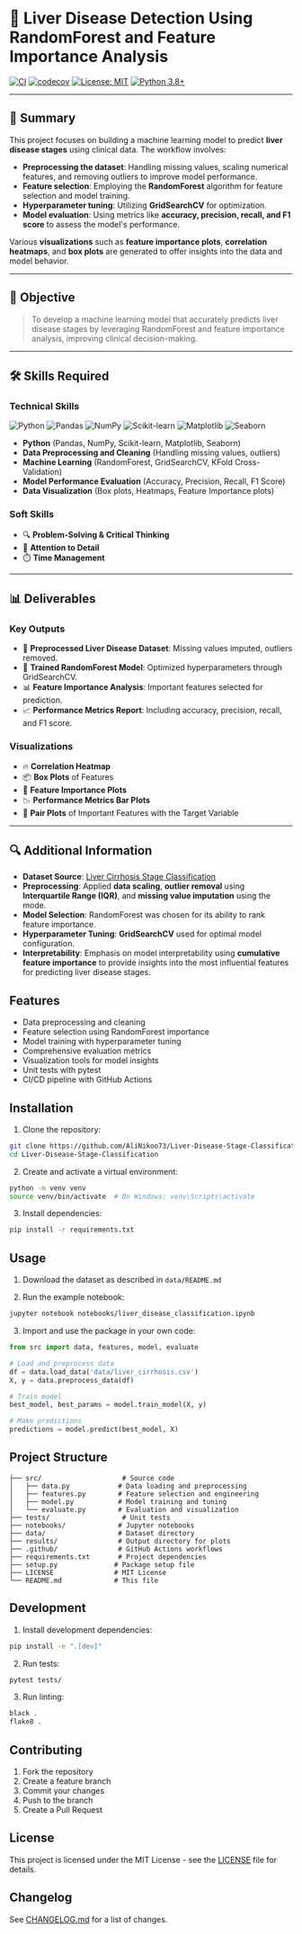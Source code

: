 # 🧬 **Liver Disease Detection Using RandomForest and Feature Importance Analysis**

[![CI](https://github.com/AliNikoo73/Liver-Disease-Stage-Classification/actions/workflows/ci.yml/badge.svg)](https://github.com/AliNikoo73/Liver-Disease-Stage-Classification/actions/workflows/ci.yml)
[![codecov](https://codecov.io/gh/AliNikoo73/Liver-Disease-Stage-Classification/branch/main/graph/badge.svg)](https://codecov.io/gh/AliNikoo73/Liver-Disease-Stage-Classification)
[![License: MIT](https://img.shields.io/badge/License-MIT-yellow.svg)](https://opensource.org/licenses/MIT)
[![Python 3.8+](https://img.shields.io/badge/python-3.8+-blue.svg)](https://www.python.org/downloads/)

---

## 📜 **Summary**

This project focuses on building a machine learning model to predict **liver disease stages** using clinical data. The workflow involves:

- **Preprocessing the dataset**: Handling missing values, scaling numerical features, and removing outliers to improve model performance.
- **Feature selection**: Employing the **RandomForest** algorithm for feature selection and model training.
- **Hyperparameter tuning**: Utilizing **GridSearchCV** for optimization.
- **Model evaluation**: Using metrics like **accuracy, precision, recall, and F1 score** to assess the model's performance.

Various **visualizations** such as **feature importance plots**, **correlation heatmaps**, and **box plots** are generated to offer insights into the data and model behavior.

---

## 🎯 **Objective**

> To develop a machine learning model that accurately predicts liver disease stages by leveraging RandomForest and feature importance analysis, improving clinical decision-making.

---

## 🛠 **Skills Required**

### **Technical Skills**

![Python](https://img.shields.io/badge/-Python-3776AB?style=for-the-badge&logo=python&logoColor=white)
![Pandas](https://img.shields.io/badge/-Pandas-150458?style=for-the-badge&logo=pandas&logoColor=white)
![NumPy](https://img.shields.io/badge/-NumPy-013243?style=for-the-badge&logo=numpy&logoColor=white)
![Scikit-learn](https://img.shields.io/badge/-Scikit--learn-F7931E?style=for-the-badge&logo=scikit-learn&logoColor=white)
![Matplotlib](https://img.shields.io/badge/-Matplotlib-11557C?style=for-the-badge&logo=plotly&logoColor=white)
![Seaborn](https://img.shields.io/badge/-Seaborn-3776AB?style=for-the-badge&logoColor=white)

- **Python** (Pandas, NumPy, Scikit-learn, Matplotlib, Seaborn)
- **Data Preprocessing and Cleaning** (Handling missing values, outliers)
- **Machine Learning** (RandomForest, GridSearchCV, KFold Cross-Validation)
- **Model Performance Evaluation** (Accuracy, Precision, Recall, F1 Score)
- **Data Visualization** (Box plots, Heatmaps, Feature Importance plots)

### **Soft Skills**

- 🔍 **Problem-Solving & Critical Thinking**
- 🎯 **Attention to Detail**
- ⏱️ **Time Management**

---

## 📊 **Deliverables**

### **Key Outputs**

- 🧪 **Preprocessed Liver Disease Dataset**: Missing values imputed, outliers removed.
- 🌲 **Trained RandomForest Model**: Optimized hyperparameters through GridSearchCV.
- 📊 **Feature Importance Analysis**: Important features selected for prediction.
- 📈 **Performance Metrics Report**: Including accuracy, precision, recall, and F1 score.

### **Visualizations**

- 🔥 **Correlation Heatmap**
- 📦 **Box Plots** of Features
- 🌟 **Feature Importance Plots**
- 📉 **Performance Metrics Bar Plots**
- 🎨 **Pair Plots** of Important Features with the Target Variable

---

## 🔍 **Additional Information**

- **Dataset Source**: [Liver Cirrhosis Stage Classification](https://www.kaggle.com/datasets/aadarshvelu/liver-cirrhosis-stage-classification)
- **Preprocessing**: Applied **data scaling**, **outlier removal** using **Interquartile Range (IQR)**, and **missing value imputation** using the mode.
- **Model Selection**: RandomForest was chosen for its ability to rank feature importance.
- **Hyperparameter Tuning**: **GridSearchCV** used for optimal model configuration.
- **Interpretability**: Emphasis on model interpretability using **cumulative feature importance** to provide insights into the most influential features for predicting liver disease stages.

## Features

- Data preprocessing and cleaning
- Feature selection using RandomForest importance
- Model training with hyperparameter tuning
- Comprehensive evaluation metrics
- Visualization tools for model insights
- Unit tests with pytest
- CI/CD pipeline with GitHub Actions

## Installation

1. Clone the repository:

```bash
git clone https://github.com/AliNikoo73/Liver-Disease-Stage-Classification.git
cd Liver-Disease-Stage-Classification
```

2. Create and activate a virtual environment:

```bash
python -m venv venv
source venv/bin/activate  # On Windows: venv\Scripts\activate
```

3. Install dependencies:

```bash
pip install -r requirements.txt
```

## Usage

1. Download the dataset as described in `data/README.md`

2. Run the example notebook:

```bash
jupyter notebook notebooks/liver_disease_classification.ipynb
```

3. Import and use the package in your own code:

```python
from src import data, features, model, evaluate

# Load and preprocess data
df = data.load_data('data/liver_cirrhosis.csv')
X, y = data.preprocess_data(df)

# Train model
best_model, best_params = model.train_model(X, y)

# Make predictions
predictions = model.predict(best_model, X)
```

## Project Structure

```
├── src/                    # Source code
│   ├── data.py            # Data loading and preprocessing
│   ├── features.py        # Feature selection and engineering
│   ├── model.py           # Model training and tuning
│   └── evaluate.py        # Evaluation and visualization
├── tests/                  # Unit tests
├── notebooks/             # Jupyter notebooks
├── data/                  # Dataset directory
├── results/               # Output directory for plots
├── .github/               # GitHub Actions workflows
├── requirements.txt       # Project dependencies
├── setup.py              # Package setup file
├── LICENSE               # MIT License
└── README.md             # This file
```

## Development

1. Install development dependencies:

```bash
pip install -e ".[dev]"
```

2. Run tests:

```bash
pytest tests/
```

3. Run linting:

```bash
black .
flake8 .
```

## Contributing

1. Fork the repository
2. Create a feature branch
3. Commit your changes
4. Push to the branch
5. Create a Pull Request

## License

This project is licensed under the MIT License - see the [LICENSE](LICENSE) file for details.

## Changelog

See [CHANGELOG.md](CHANGELOG.md) for a list of changes.
